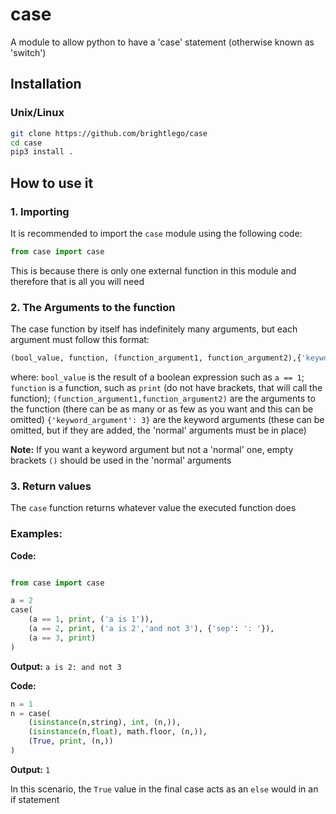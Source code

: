 # case

A module to allow python to have a 'case' statement (otherwise known
as 'switch')

## Installation

### Unix/Linux
```sh
git clone https://github.com/brightlego/case
cd case
pip3 install .
```

## How to use it

### 1. Importing
It is recommended to import the `case` module using the following code:
```python
from case import case
```
This is because there is only one external function in this module and therefore that is all you will need

### 2. The Arguments to the function

The case function by itself has indefinitely many arguments, but each argument must follow this format:
```python
(bool_value, function, (function_argument1, function_argument2),{'keyword_argument': 3})
```

where:
`bool_value` is the result of a boolean expression such as `a == 1`;
`function` is a function, such as `print` (do not have brackets, that will call the function);
`(function_argument1,function_argument2)` are the arguments to the function (there can be as many or as few as you want and this can be omitted)
`{'keyword_argument': 3}` are the keyword arguments (these can be omitted, but if they are added, the 'normal' arguments must be in place)

**Note:**
If you want a keyword argument but not a 'normal' one, empty brackets `()` should be used in the 'normal' arguments

### 3. Return values
The `case` function returns whatever value the executed function does

### Examples:
**Code:**
```python

from case import case

a = 2
case(
    (a == 1, print, ('a is 1')),
    (a == 2, print, ('a is 2','and not 3'), {'sep': ': '}),
    (a == 3, print)
)
```
**Output:**
`a is 2: and not 3`

**Code:**
```python
n = 1
n = case(
    (isinstance(n,string), int, (n,)),
    (isinstance(n,float), math.floor, (n,)),
    (True, print, (n,))
)
```
**Output:**
`1`

In this scenario, the `True` value in the final case acts as an `else` would in an if statement
